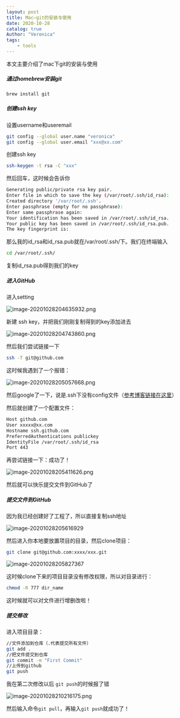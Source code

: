```yaml
---
layout: post
title: Mac—git的安装与使用
date: 2020-10-28
catalog: true
Author: "Veronica" 
tags:     
    - tools
---
```


本文主要介绍了mac下git的安装与使用



##### 通过homebrew安装git

```bash
brew install git
```



##### 创建ssh key

设置username和useremail

```bash
git config --global user.name "veronica"
git config --global user.email "xxx@xx.com"
```

创建ssh key

```bash
ssh-keygen -t rsa -C "xxx"
```

然后回车，这时候会告诉你

```bash
Generating public/private rsa key pair.
Enter file in which to save the key (/var/root/.ssh/id_rsa): 
Created directory '/var/root/.ssh'.
Enter passphrase (empty for no passphrase): 
Enter same passphrase again: 
Your identification has been saved in /var/root/.ssh/id_rsa.
Your public key has been saved in /var/root/.ssh/id_rsa.pub.
The key fingerprint is:
```

那么我的id_rsa和id_rsa.pub就在/var/root/.ssh/下。我们在终端输入

```bash
cd /var/root/.ssh/
```

复制id_rsa.pub得到我们的key



##### 进入GitHub

进入setting

![image-20201028204635932.png](https://i.loli.net/2020/10/28/xTJoa2RPWyFvBZw.png)

新建 ssh key，并把我们刚刚复制得到的key添加进去

![image-20201028204743860.png](https://i.loli.net/2020/10/28/5EsvkgYmfraP7B8.png)

然后我们尝试链接一下

```bash
ssh -T git@github.com 
```

这时候我遇到了一个报错：

![image-20201028205057668.png](https://i.loli.net/2020/10/28/F7OXxWLRmpc4MsP.png)

然后google了一下，说是.ssh下没有config文件（[参考博客链接在这里](https://blog.csdn.net/MBuger/article/details/70226712)）

然后就创建了一个配置文件：

```bash
Host github.com  
User xxxxx@xx.com  
Hostname ssh.github.com  
PreferredAuthentications publickey  
IdentityFile /var/root/.ssh/id_rsa  
Port 443
```

再尝试链接一下：成功了！

![image-20201028205411626.png](https://i.loli.net/2020/10/28/ybfJnp6jemE9G1d.png)

然后就可以快乐提交文件到GitHub了



##### 提交文件到GitHub

因为我已经创建好了工程了，所以直接复制ssh地址

![image-20201028205616929](https://i.loli.net/2020/10/28/4uiTtBlbOQaZj5c.png)

然后进入你本地要放置项目的目录，然后clone项目：

```bash
git clone git@github.com:xxxx/xxx.git
```

![image-20201028205827367](https://i.loli.net/2020/10/28/aL5On9w6Zy37lAs.png)

这时候clone下来的项目目录没有修改权限，所以对目录进行：

```bash
chmod -R 777 dir_name
```

这时候就可以对文件进行增删改啦！



##### 提交修改

进入项目目录：

```bash
//文件添加到仓库（.代表提交所有文件）
git add .
//把文件提交到仓库
git commit -m "First Commit"
//上传到github
git push
```

我在第二次修改以后 ```git push```的时候报了错

![image-20201028210216175.png](https://i.loli.net/2020/10/28/dD6wAthLe4gSXap.png)

然后输入命令```git pull```，再输入```git push```就成功了！
